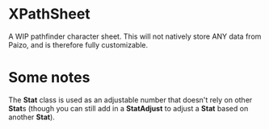 # XPathSheet
A WIP pathfinder character sheet. This will not natively store ANY data from Paizo, and is therefore fully customizable.

# Some notes
The **Stat** class is used as an adjustable number that doesn't rely on other **Stat**s (though you can still add in a **StatAdjust** to adjust a **Stat** based on another **Stat**). 